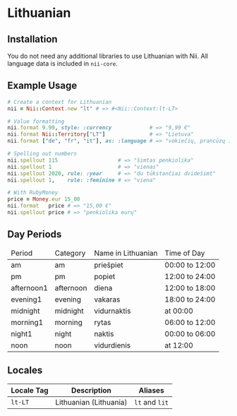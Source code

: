 <!-- This file has been generated. Source: src/docs/languages/_template.md.erb -->

# Lithuanian

## Installation

You do not need any additional libraries to use Lithuanian with Nii.
All language data is included in `nii-core`.

## Example Usage

``` ruby
# Create a context for Lithuanian
nii = Nii::Context.new "lt" # => #<Nii::Context:lt-LT>

# Value formatting
nii.format 9.99, style: :currency            # => "9,99 €"
nii.format Nii::Territory["LT"]              # => "Lietuva"
nii.format ["de", "fr", "it"], as: :language # => "vokiečių, prancūzų ir italų"

# Spelling out numbers
nii.spellout 115                   # => "šimtas penkiolika"
nii.spellout 1                     # => "vienas"
nii.spellout 2020, rule: :year     # => "du tūkstančiai dvidešimt"
nii.spellout 1,    rule: :feminine # => "viena"

# With RubyMoney
price = Money.eur 15_00
nii.format   price # => "15,00 €"
nii.spellout price # => "penkiolika eurų"
```

## Day Periods


<table>
  <thead>
    <tr>
      <td>Period</td>
      <td>Category</td>
      <td>Name in Lithuanian</td>
      <td>Time of Day</td>
    </tr>
  </thead>
  <tbody>
    <tr>
      <td>am</td>
      <td>am</td>
      <td>priešpiet</td>
      <td>00:00 to 12:00</td>
    </tr>
    <tr>
      <td>pm</td>
      <td>pm</td>
      <td>popiet</td>
      <td>12:00 to 24:00</td>
    </tr>
    <tr>
      <td>afternoon1</td>
      <td>afternoon</td>
      <td>diena</td>
      <td>12:00 to 18:00</td>
    </tr>
    <tr>
      <td>evening1</td>
      <td>evening</td>
      <td>vakaras</td>
      <td>18:00 to 24:00</td>
    </tr>
    <tr>
      <td>midnight</td>
      <td>midnight</td>
      <td>vidurnaktis</td>
      <td>at 00:00</td>
    </tr>
    <tr>
      <td>morning1</td>
      <td>morning</td>
      <td>rytas</td>
      <td>06:00 to 12:00</td>
    </tr>
    <tr>
      <td>night1</td>
      <td>night</td>
      <td>naktis</td>
      <td>00:00 to 06:00</td>
    </tr>
    <tr>
      <td>noon</td>
      <td>noon</td>
      <td>vidurdienis</td>
      <td>at 12:00</td>
    </tr>
  </tbody>
</table>



## Locales

<table>
  <thead>
    <tr>
      <th>Locale Tag</th>
      <th>Description</th>
      <th>Aliases</th>
    </tr>
  </thead>
  <tbody>
    <tr>
      <td><code>lt-LT</code></td>
      <td>Lithuanian (Lithuania)</td>
      <td><code>lt</code> and <code>lit</code></td>
    </tr>
  </tbody>
</table>

